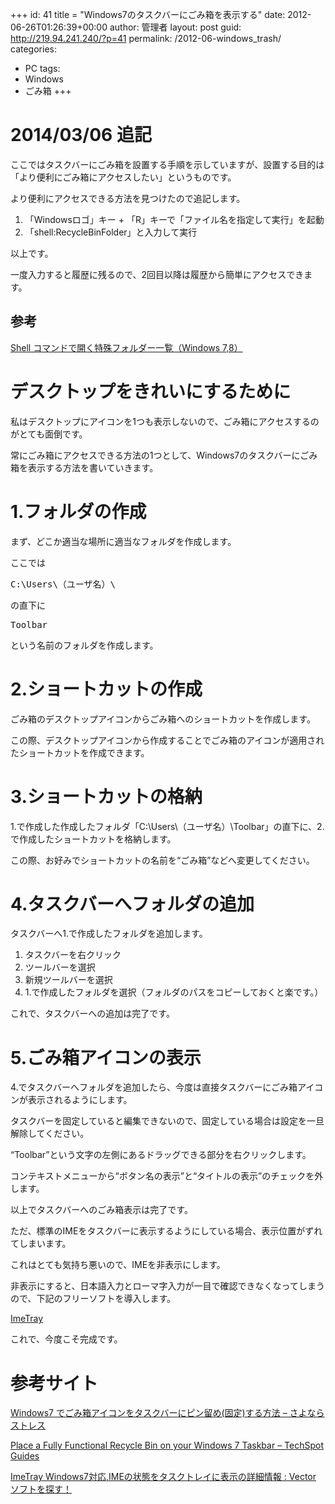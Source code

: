+++
id: 41
title = "Windows7のタスクバーにごみ箱を表示する"
date: 2012-06-26T01:26:39+00:00
author: 管理者
layout: post
guid: http://219.94.241.240/?p=41
permalink: /2012-06-windows_trash/
categories:
  - PC
tags:
  - Windows
  - ごみ箱
+++
# 2014/03/06 追記

ここではタスクバーにごみ箱を設置する手順を示していますが、設置する目的は「より便利にごみ箱にアクセスしたい」というものです。
  
より便利にアクセスできる方法を見つけたので追記します。 

  1. 「Windowsロゴ」キー + 「R」キーで「ファイル名を指定して実行」を起動
  2. 「shell:RecycleBinFolder」と入力して実行

以上です。
  
一度入力すると履歴に残るので、2回目以降は履歴から簡単にアクセスできます。

## 参考

[Shell コマンドで開く特殊フォルダー一覧（Windows 7,8）](http://pasofaq.jp/windows/mycomputer/shellfolder7.htm)

# デスクトップをきれいにするために

私はデスクトップにアイコンを1つも表示しないので、ごみ箱にアクセスするのがとても面倒です。
  
常にごみ箱にアクセスできる方法の1つとして、Windows7のタスクバーにごみ箱を表示する方法を書いていきます。

# 1.フォルダの作成

まず、どこか適当な場所に適当なフォルダを作成します。
  
ここでは

<pre class="brush: plain; title: ; notranslate" title="">C:\Users\（ユーザ名）\
</pre>

の直下に

<pre class="brush: plain; title: ; notranslate" title="">Toolbar
</pre>

という名前のフォルダを作成します。

# 2.ショートカットの作成

ごみ箱のデスクトップアイコンからごみ箱へのショートカットを作成します。
  
この際、デスクトップアイコンから作成することでごみ箱のアイコンが適用されたショートカットを作成できます。

# 3.ショートカットの格納

1.で作成した作成したフォルダ「C:\Users\（ユーザ名）\Toolbar」の直下に、2.で作成したショートカットを格納します。
  
この際、お好みでショートカットの名前を“ごみ箱”などへ変更してください。

# 4.タスクバーへフォルダの追加

タスクバーへ1.で作成したフォルダを追加します。

  1. タスクバーを右クリック
  2. ツールバーを選択
  3. 新規ツールバーを選択
  4. 1.で作成したフォルダを選択（フォルダのパスをコピーしておくと楽です。）

これで、タスクバーへの追加は完了です。

# 5.ごみ箱アイコンの表示

4.でタスクバーへフォルダを追加したら、今度は直接タスクバーにごみ箱アイコンが表示されるようにします。
  
タスクバーを固定していると編集できないので、固定している場合は設定を一旦解除してください。
  
“Toolbar”という文字の左側にあるドラッグできる部分を右クリックします。
  
コンテキストメニューから“ボタン名の表示”と“タイトルの表示”のチェックを外します。 

以上でタスクバーへのごみ箱表示は完了です。 

ただ、標準のIMEをタスクバーに表示するようにしている場合、表示位置がずれてしまいます。
  
これはとても気持ち悪いので、IMEを非表示にします。
  
非表示にすると、日本語入力とローマ字入力が一目で確認できなくなってしまうので、下記のフリーソフトを導入します。
  
[ImeTray](http://www.vector.co.jp/soft/win95/writing/se456773.html) 

これで、今度こそ完成です。 

# 参考サイト

[Windows7 でごみ箱アイコンをタスクバーにピン留め(固定)する方法 &#8211; さよならストレス](http://d.hatena.ne.jp/wwwcfe/20091106/pin_recycle_bin_to_taskbar)
  
[Place a Fully Functional Recycle Bin on your Windows 7 Taskbar &#8211; TechSpot Guides](http://www.techspot.com/guides/196-recycle-bin-on-windows-7-taskbar/)
  
[ImeTray Windows7対応,IMEの状態をタスクトレイに表示の詳細情報 : Vector ソフトを探す！](http://www.vector.co.jp/soft/win95/writing/se456773.html)